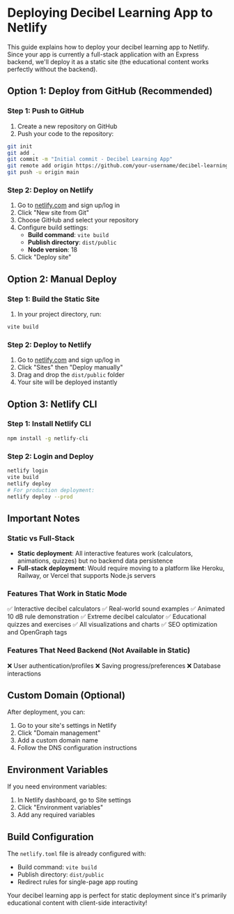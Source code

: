 # Deploying Decibel Learning App to Netlify

This guide explains how to deploy your decibel learning app to Netlify. Since your app is currently a full-stack application with an Express backend, we'll deploy it as a static site (the educational content works perfectly without the backend).

## Option 1: Deploy from GitHub (Recommended)

### Step 1: Push to GitHub
1. Create a new repository on GitHub
2. Push your code to the repository:
```bash
git init
git add .
git commit -m "Initial commit - Decibel Learning App"
git remote add origin https://github.com/your-username/decibel-learning-app.git
git push -u origin main
```

### Step 2: Deploy on Netlify
1. Go to [netlify.com](https://netlify.com) and sign up/log in
2. Click "New site from Git"
3. Choose GitHub and select your repository
4. Configure build settings:
   - **Build command**: `vite build`
   - **Publish directory**: `dist/public`
   - **Node version**: 18
5. Click "Deploy site"

## Option 2: Manual Deploy

### Step 1: Build the Static Site
1. In your project directory, run:
```bash
vite build
```

### Step 2: Deploy to Netlify
1. Go to [netlify.com](https://netlify.com) and sign up/log in
2. Click "Sites" then "Deploy manually"
3. Drag and drop the `dist/public` folder
4. Your site will be deployed instantly

## Option 3: Netlify CLI

### Step 1: Install Netlify CLI
```bash
npm install -g netlify-cli
```

### Step 2: Login and Deploy
```bash
netlify login
vite build
netlify deploy
# For production deployment:
netlify deploy --prod
```

## Important Notes

### Static vs Full-Stack
- **Static deployment**: All interactive features work (calculators, animations, quizzes) but no backend data persistence
- **Full-stack deployment**: Would require moving to a platform like Heroku, Railway, or Vercel that supports Node.js servers

### Features That Work in Static Mode
✅ Interactive decibel calculators
✅ Real-world sound examples
✅ Animated 10 dB rule demonstration
✅ Extreme decibel calculator
✅ Educational quizzes and exercises
✅ All visualizations and charts
✅ SEO optimization and OpenGraph tags

### Features That Need Backend (Not Available in Static)
❌ User authentication/profiles
❌ Saving progress/preferences
❌ Database interactions

## Custom Domain (Optional)
After deployment, you can:
1. Go to your site's settings in Netlify
2. Click "Domain management"
3. Add a custom domain name
4. Follow the DNS configuration instructions

## Environment Variables
If you need environment variables:
1. In Netlify dashboard, go to Site settings
2. Click "Environment variables"
3. Add any required variables

## Build Configuration
The `netlify.toml` file is already configured with:
- Build command: `vite build`
- Publish directory: `dist/public`
- Redirect rules for single-page app routing

Your decibel learning app is perfect for static deployment since it's primarily educational content with client-side interactivity!